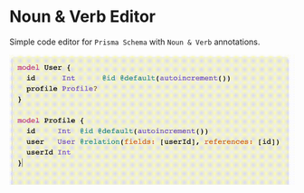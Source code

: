 # Noun & Verb Editor

Simple code editor for `Prisma Schema` with `Noun & Verb` annotations.

![demo](example/demo.gif)
